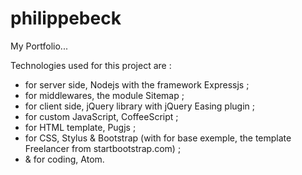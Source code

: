 # philippebeck
My Portfolio...

Technologies used for this project are :
- for server side, Nodejs with the framework Expressjs ;
- for middlewares, the module Sitemap ;
- for client side, jQuery library with jQuery Easing plugin ;
- for custom JavaScript, CoffeeScript ;
- for HTML template, Pugjs ;
- for CSS, Stylus & Bootstrap (with for base exemple, the template Freelancer from startbootstrap.com) ;
- & for coding, Atom.
